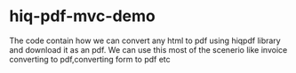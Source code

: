 # hiq-pdf-mvc-demo
The code contain how we can convert any html to pdf using hiqpdf library and download it as an pdf.
We can use this most of the scenerio like invoice converting to pdf,converting form to pdf etc
 
